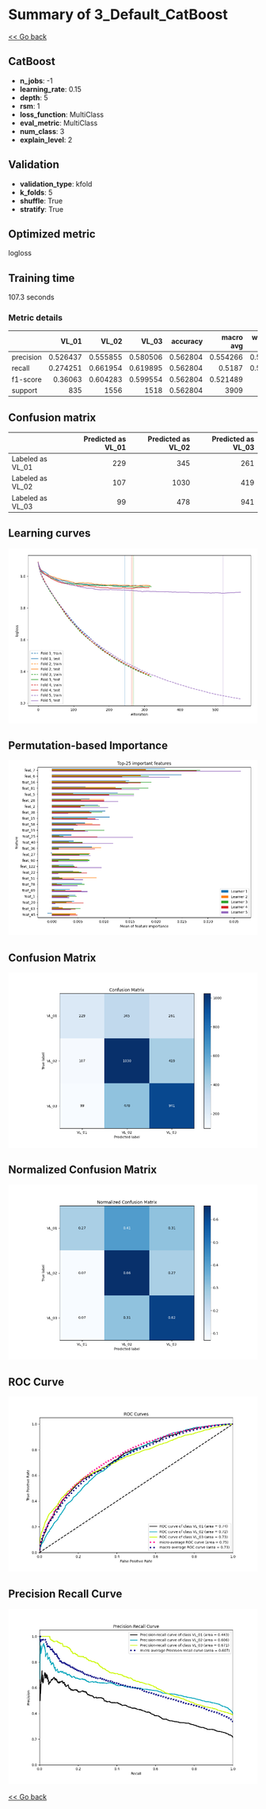 # Summary of 3_Default_CatBoost

[<< Go back](../README.md)


## CatBoost
- **n_jobs**: -1
- **learning_rate**: 0.15
- **depth**: 5
- **rsm**: 1
- **loss_function**: MultiClass
- **eval_metric**: MultiClass
- **num_class**: 3
- **explain_level**: 2

## Validation
 - **validation_type**: kfold
 - **k_folds**: 5
 - **shuffle**: True
 - **stratify**: True

## Optimized metric
logloss

## Training time

107.3 seconds

### Metric details
|           |      VL_01 |       VL_02 |       VL_03 |   accuracy |   macro avg |   weighted avg |   logloss |
|:----------|-----------:|------------:|------------:|-----------:|------------:|---------------:|----------:|
| precision |   0.526437 |    0.555855 |    0.580506 |   0.562804 |    0.554266 |       0.559144 |  0.924329 |
| recall    |   0.274251 |    0.661954 |    0.619895 |   0.562804 |    0.5187   |       0.562804 |  0.924329 |
| f1-score  |   0.36063  |    0.604283 |    0.599554 |   0.562804 |    0.521489 |       0.5504   |  0.924329 |
| support   | 835        | 1556        | 1518        |   0.562804 | 3909        |    3909        |  0.924329 |


## Confusion matrix
|                  |   Predicted as VL_01 |   Predicted as VL_02 |   Predicted as VL_03 |
|:-----------------|---------------------:|---------------------:|---------------------:|
| Labeled as VL_01 |                  229 |                  345 |                  261 |
| Labeled as VL_02 |                  107 |                 1030 |                  419 |
| Labeled as VL_03 |                   99 |                  478 |                  941 |

## Learning curves
![Learning curves](learning_curves.png)

## Permutation-based Importance
![Permutation-based Importance](permutation_importance.png)
## Confusion Matrix

![Confusion Matrix](confusion_matrix.png)


## Normalized Confusion Matrix

![Normalized Confusion Matrix](confusion_matrix_normalized.png)


## ROC Curve

![ROC Curve](roc_curve.png)


## Precision Recall Curve

![Precision Recall Curve](precision_recall_curve.png)



[<< Go back](../README.md)

